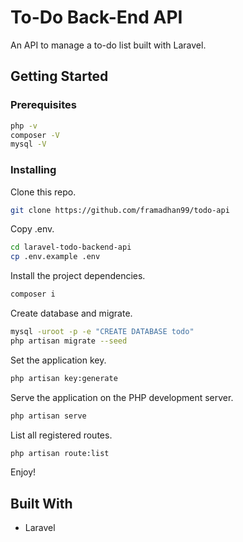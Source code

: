 # To-Do Back-End API

An API to manage a to-do list built with Laravel.

## Getting Started

### Prerequisites

```bash
php -v
composer -V
mysql -V
```

### Installing

Clone this repo.

```bash
git clone https://github.com/framadhan99/todo-api
```

Copy .env.

```bash
cd laravel-todo-backend-api
cp .env.example .env
```

Install the project dependencies.

```bash
composer i
```

Create database and migrate.

```bash
mysql -uroot -p -e "CREATE DATABASE todo"
php artisan migrate --seed
```

Set the application key.

```bash
php artisan key:generate
```

Serve the application on the PHP development server.

```bash
php artisan serve
```

List all registered routes.

```bash
php artisan route:list
```

Enjoy!

## Built With

* Laravel
